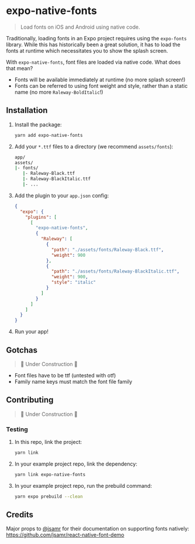 # expo-native-fonts

> Load fonts on iOS and Android using native code.

Traditionally, loading fonts in an Expo project requires using the `expo-fonts` library. While this has historically been a great solution, it has to load the fonts at runtime which necessitates you to show the splash screen.

With `expo-native-fonts`, font files are loaded via native code. What does that mean?

- Fonts will be available immediately at runtime (no more splash screen!)
- Fonts can be referred to using font weight and style, rather than a static name (no more `Raleway-BoldItalic`!)

## Installation

1. Install the package:

   ```bash
   yarn add expo-native-fonts
   ```

2. Add your `*.ttf` files to a directory (we recommend `assets/fonts`):

   ```bash
   app/
   assets/
   |- fonts/
      |- Raleway-Black.ttf
      |- Raleway-BlackItalic.ttf
      |- ...
   ```

3. Add the plugin to your `app.json` config:

   ```json
   {
     "expo": {
       "plugins": [
         [
           "expo-native-fonts",
           {
             "Raleway": [
               {
                 "path": "./assets/fonts/Raleway-Black.ttf",
                 "weight": 900
               },
               {
                 "path": "./assets/fonts/Raleway-BlackItalic.ttf",
                 "weight": 900,
                 "style": "italic"
               }
             ]
           }
         ]
       ]
     }
   }
   ```

4. Run your app!

## Gotchas

> 🚧 Under Construction 🚧

- Font files have to be ttf (untested with otf)
- Family name keys must match the font file family

## Contributing

> 🚧 Under Construction 🚧

### Testing

1. In this repo, link the project:

   ```bash
   yarn link
   ```

2. In your example project repo, link the dependency:

   ```bash
   yarn link expo-native-fonts
   ```

3. In your example project repo, run the prebuild command:

   ```bash
   yarn expo prebuild --clean
   ```

## Credits

Major props to [@jsamr](https://github.com/jsamr) for their documentation on supporting fonts natively: https://github.com/jsamr/react-native-font-demo
